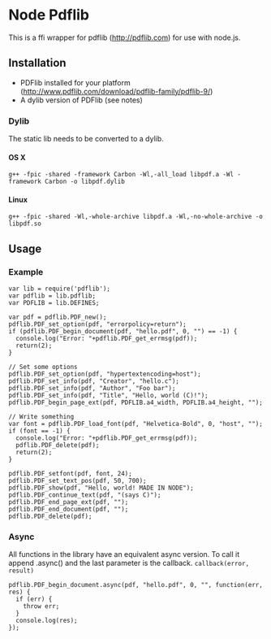 # Node Pdflib

This is a ffi wrapper for pdflib (http://pdflib.com) for use with node.js. 

## Installation

 * PDFlib installed for your platform (http://www.pdflib.com/download/pdflib-family/pdflib-9/)
 * A dylib version of PDFlib (see notes) 

### Dylib

The static lib needs to be converted to a dylib.

#### OS X

```
g++ -fpic -shared -framework Carbon -Wl,-all_load libpdf.a -Wl -framework Carbon -o libpdf.dylib
```

#### Linux

```
g++ -fpic -shared -Wl,-whole-archive libpdf.a -Wl,-no-whole-archive -o libpdf.so
```

## Usage

### Example

```
var lib = require('pdflib');
var pdflib = lib.pdflib;
var PDFLIB = lib.DEFINES;

var pdf = pdflib.PDF_new();
pdflib.PDF_set_option(pdf, "errorpolicy=return");
if (pdflib.PDF_begin_document(pdf, "hello.pdf", 0, "") == -1) {
  console.log("Error: "+pdflib.PDF_get_errmsg(pdf));
  return(2);
}

// Set some options
pdflib.PDF_set_option(pdf, "hypertextencoding=host");
pdflib.PDF_set_info(pdf, "Creator", "hello.c");
pdflib.PDF_set_info(pdf, "Author", "Foo bar");
pdflib.PDF_set_info(pdf, "Title", "Hello, world (C)!");
pdflib.PDF_begin_page_ext(pdf, PDFLIB.a4_width, PDFLIB.a4_height, "");

// Write something
var font = pdflib.PDF_load_font(pdf, "Helvetica-Bold", 0, "host", "");
if (font == -1) {
  console.log("Error: "+pdflib.PDF_get_errmsg(pdf));
  pdflib.PDF_delete(pdf);
  return(2);
}

pdflib.PDF_setfont(pdf, font, 24);
pdflib.PDF_set_text_pos(pdf, 50, 700);
pdflib.PDF_show(pdf, "Hello, world! MADE IN NODE");
pdflib.PDF_continue_text(pdf, "(says C)");
pdflib.PDF_end_page_ext(pdf, "");
pdflib.PDF_end_document(pdf, "");
pdflib.PDF_delete(pdf);
```

### Async

All functions in the library have an equivalent async version. To call it append .async() and the last parameter is the callback. `callback(error, result)`

```
pdflib.PDF_begin_document.async(pdf, "hello.pdf", 0, "", function(err, res) {
  if (err) {
    throw err;
  }
  console.log(res);
});
```

